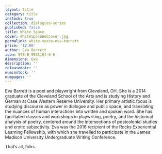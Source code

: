 ```yaml
---
layout: title
category: title
instock: true
collection: dialogues-series
published: false
title: White Space
cover: WhiteSpaceWebCover.jpg
permalink: white-space-eva-barrett
price: '12.00'
author: Eva Barrett
isbn: 978-0-9981104-0-0
dimensions: 6x9
description: ''
releasedate: ''
numinstock: ''
numpages: ''
---
```

Eva Barrett is a poet and playwright from Cleveland, OH. She is a 2014 graduate of the Cleveland School of the Arts and is studying History and German at Case Western Reserve University. Her primary artistic focus is studying discourse as power in dialogue and public space, and translating the nuances of human interactions into written and spoken word. She has facilitated classes and workshops in playwriting, poetry, and the historical analysis of poetry, centered around the intersections of postcolonial studies and erotic subjectivity. Eva was the 2016 recipient of the Rocks Experiential Learning Fellowship, with which she travelled to participate in the James Madison University Undergraduate Writing Conference. 

That’s all, folks.
